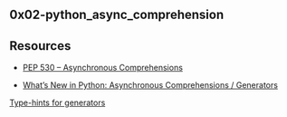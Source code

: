 ## 0x02-python_async_comprehension

## Resources

- [PEP 530 – Asynchronous Comprehensions](https://intranet.alxswe.com/rltoken/hlwtED-iLsdORSgly8DsyQ)

- [What’s New in Python: Asynchronous Comprehensions / Generators
](https://intranet.alxswe.com/rltoken/0OkbObYzCKtO7ZUAxfKvkw)

[Type-hints for generators](https://intranet.alxswe.com/rltoken/l4Fnno568VbVIn9GvrFVtQ)